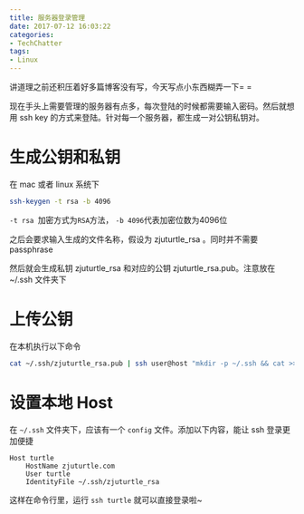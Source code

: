 ```yaml
---
title: 服务器登录管理
date: 2017-07-12 16:03:22
categories:
- TechChatter
tags:
- Linux
---
```



讲道理之前还积压着好多篇博客没有写，今天写点小东西糊弄一下= =

现在手头上需要管理的服务器有点多，每次登陆的时候都需要输入密码。然后就想用 ssh key 的方式来登陆。针对每一个服务器，都生成一对公钥私钥对。

<!--more-->

# 生成公钥和私钥

在 mac 或者 linux 系统下

~~~sh
ssh-keygen -t rsa -b 4096
~~~

`-t rsa `加密方式为`RSA`方法， `-b 4096`代表加密位数为4096位

之后会要求输入生成的文件名称，假设为 zjuturtle_rsa 。同时并不需要 passphrase

然后就会生成私钥 zjuturtle_rsa 和对应的公钥 zjuturtle_rsa.pub。注意放在 ~/.ssh 文件夹下

# 上传公钥

在本机执行以下命令

~~~sh
cat ~/.ssh/zjuturtle_rsa.pub | ssh user@host "mkdir -p ~/.ssh && cat >>  ~/.ssh/authorized_keys"
~~~

# 设置本地 Host

在 `~/.ssh` 文件夹下，应该有一个 `config` 文件。添加以下内容，能让 ssh 登录更加便捷

~~~
Host turtle
    HostName zjuturtle.com
    User turtle
    IdentityFile ~/.ssh/zjuturtle_rsa
~~~

这样在命令行里，运行 `ssh turtle` 就可以直接登录啦~



